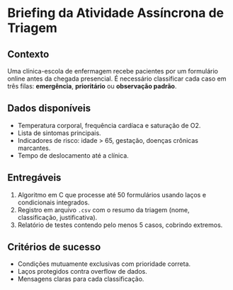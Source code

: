 # Briefing da Atividade Assíncrona de Triagem

## Contexto
Uma clínica-escola de enfermagem recebe pacientes por um formulário online antes da chegada presencial. É necessário classificar cada caso em três filas: **emergência**, **prioritário** ou **observação padrão**.

## Dados disponíveis
- Temperatura corporal, frequência cardíaca e saturação de O2.
- Lista de sintomas principais.
- Indicadores de risco: idade > 65, gestação, doenças crônicas marcantes.
- Tempo de deslocamento até a clínica.

## Entregáveis
1. Algoritmo em C que processe até 50 formulários usando laços e condicionais integrados.
2. Registro em arquivo `.csv` com o resumo da triagem (nome, classificação, justificativa).
3. Relatório de testes contendo pelo menos 5 casos, cobrindo extremos.

## Critérios de sucesso
- Condições mutuamente exclusivas com prioridade correta.
- Laços protegidos contra overflow de dados.
- Mensagens claras para cada classificação.
